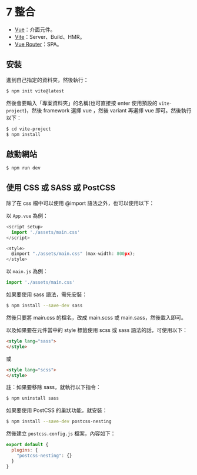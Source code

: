 # 7 整合

* [Vue](https://vuejs.org/)：介面元件。
* [Vite](https://vitejs.dev/)：Server、Build、HMR。
* [Vue Router](https://router.vuejs.org/)：SPA。

## 安裝

進到自己指定的資料夾，然後執行：

```bash
$ npm init vite@latest
```

然後會要輸入「專案資料夾」的名稱(也可直接按 enter 使用預設的 `vite-project`)，然後 framework 選擇 vue ，然後 variant 再選擇 vue 即可。然後執行以下：

```bash
$ cd vite-project
$ npm install
```



## 啟動網站

```bash
$ npm run dev
```



## 使用 CSS 或 SASS 或 PostCSS

除了在 css 檔中可以使用 @import 語法之外，也可以使用以下：



以 `App.vue` 為例：

```javascript
<script setup>
  import './assets/main.css'
</script>

<style>
  @import "./assets/main.css" (max-width: 800px);
</style>
```

以 `main.js` 為例：

```javascript
import './assets/main.css'
```



如果要使用 sass 語法，需先安裝：

```bash
$ npm install --save-dev sass
```

然後只要將 main.css 的檔名，改成 main.scss 或 main.sass，然後載入即可。



以及如果要在元件當中的 style 標籤使用 scss 或 sass 語法的話，可使用以下：

```html
<style lang="sass">
</style>
```

或

```html
<style lang="scss">
</style>
```



註：如果要移除 sass，就執行以下指令：

```bash
$ npm uninstall sass
```



如果要使用 PostCSS 的巢狀功能，就安裝：

```bash
$ npm install --save-dev postcss-nesting
```

然後建立 `postcss.config.js` 檔案，內容如下：

```javascript
export default {
  plugins: {
    "postcss-nesting": {}
  }
}
```

